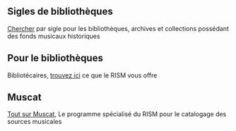 ## Sigles de bibliothèques

[Chercher](/community/sigla.html) par sigle pour les bibliothèques, archives et collections possédant des fonds musicaux historiques

## Pour le bibliothèques

Bibliotécaires, [trouvez ici](/organization/rism-for-libraries.html) ce que le RISM vous offre

## Muscat

[Tout sur Muscat](/community/muscat.html), Le programme spécialisé du RISM pour le catalogage des sources musicales
